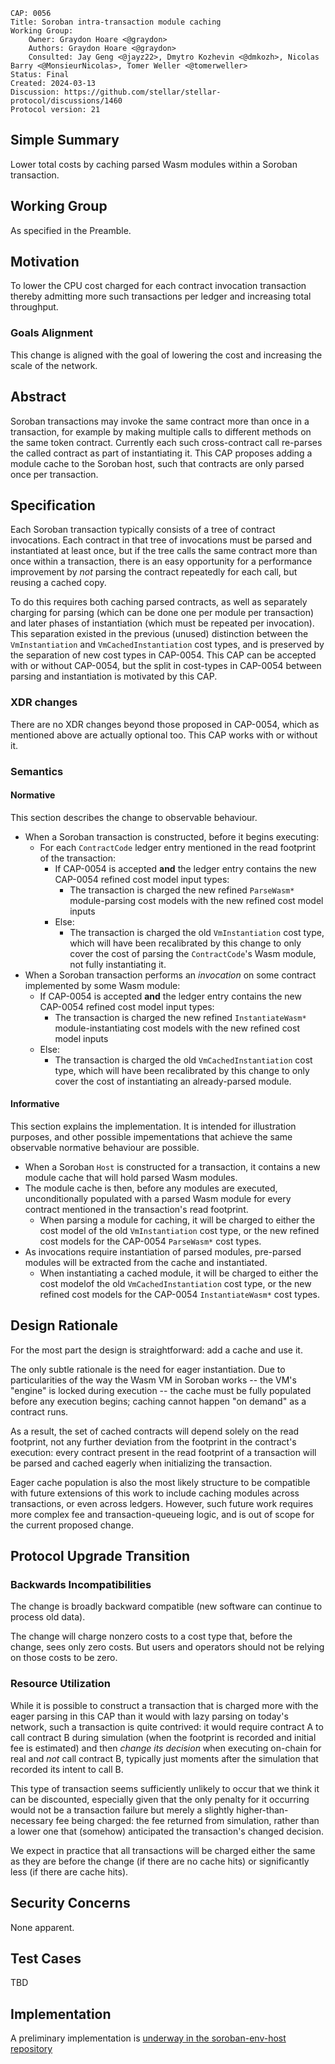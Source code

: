 ```
CAP: 0056
Title: Soroban intra-transaction module caching
Working Group:
    Owner: Graydon Hoare <@graydon>
    Authors: Graydon Hoare <@graydon>
    Consulted: Jay Geng <@jayz22>, Dmytro Kozhevin <@dmkozh>, Nicolas Barry <@MonsieurNicolas>, Tomer Weller <@tomerweller>
Status: Final
Created: 2024-03-13
Discussion: https://github.com/stellar/stellar-protocol/discussions/1460
Protocol version: 21
```

## Simple Summary

Lower total costs by caching parsed Wasm modules within a Soroban transaction.

## Working Group

As specified in the Preamble.

## Motivation

To lower the CPU cost charged for each contract invocation transaction thereby admitting more such transactions per ledger and increasing total throughput.

### Goals Alignment

This change is aligned with the goal of lowering the cost and increasing the scale of the network.

## Abstract

Soroban transactions may invoke the same contract more than once in a transaction, for example by making multiple calls to different methods on the same token contract. Currently each such cross-contract call re-parses the called contract as part of instantiating it. This CAP proposes adding a module cache to the Soroban host, such that contracts are only parsed once per transaction.

## Specification

Each Soroban transaction typically consists of a tree of contract invocations. Each contract in that tree of invocations must be parsed and instantiated at least once, but if the tree calls the same contract more than once within a transaction, there is an easy opportunity for a performance improvement by _not_ parsing the contract repeatedly for each call, but reusing a cached copy.

To do this requires both caching parsed contracts, as well as separately charging for parsing (which can be done one per module per transaction) and later phases of instantiation (which must be repeated per invocation). This separation existed in the previous (unused) distinction between the `VmInstantiation` and `VmCachedInstantiation` cost types, and is preserved by the separation of new cost types in CAP-0054. This CAP can be accepted with or without CAP-0054, but the split in cost-types in CAP-0054 between parsing and instantiation is motivated by this CAP.

### XDR changes

There are no XDR changes beyond those proposed in CAP-0054, which as mentioned above are actually optional too. This CAP works with or without it.

### Semantics

#### Normative

This section describes the change to observable behaviour.

- When a Soroban transaction is constructed, before it begins executing:
    - For each `ContractCode` ledger entry mentioned in the read footprint of the transaction:
        - If CAP-0054 is accepted **and** the ledger entry contains the new CAP-0054 refined cost model input types:
            - The transaction is charged the new refined `ParseWasm*` module-parsing cost models with the new refined cost model inputs
        - Else:
            - The transaction is charged the old `VmInstantiation` cost type, which will have been recalibrated by this change to only cover the cost of parsing the `ContractCode`'s Wasm module, not fully instantiating it.
- When a Soroban transaction performs an _invocation_ on some contract implemented by some Wasm module:
    - If CAP-0054 is accepted **and** the ledger entry contains the new CAP-0054 refined cost model input types:
        - The transaction is charged the new refined `InstantiateWasm*` module-instantiating cost models with the new refined cost model inputs
    - Else:
        - The transaction is charged the old `VmCachedInstantiation` cost type, which will have been recalibrated by this change to only cover the cost of instantiating an already-parsed module.

#### Informative

This section explains the implementation. It is intended for illustration purposes, and other possible impementations that achieve the same observable normative behaviour are possible.

- When a Soroban `Host` is constructed for a transaction, it contains a new module cache that will hold parsed Wasm modules.
- The module cache is then, before any modules are executed, unconditionally populated with a parsed Wasm module for every contract mentioned in the transaction's read footprint.
    - When parsing a module for caching, it will be charged to either the cost model of the old `VmInstantiation` cost type, or the new refined cost models for the CAP-0054 `ParseWasm*` cost types.
- As invocations require instantiation of parsed modules, pre-parsed modules will be extracted from the cache and instantiated.
    - When instantiating a cached module, it will be charged to either the cost modelof the old `VmCachedInstantiation` cost type, or the new refined cost models for the CAP-0054 `InstantiateWasm*` cost types.

## Design Rationale

For the most part the design is straightforward: add a cache and use it.

The only subtle rationale is the need for eager instantiation. Due to particularities of the way the Wasm VM in Soroban works -- the VM's "engine" is locked during execution -- the cache must be fully populated before any execution begins; caching cannot happen "on demand" as a contract runs.

As a result, the set of cached contracts will depend solely on the read footprint, not any further deviation from the footprint in the contract's execution: every contract present in the read footprint of a transaction will be parsed and cached eagerly when initializing the transaction.

Eager cache population is also the most likely structure to be compatible with future extensions of this work to include caching modules across transactions, or even across ledgers. However, such future work requires more complex fee and transaction-queueing logic, and is out of scope for the current proposed change.

## Protocol Upgrade Transition

### Backwards Incompatibilities

The change is broadly backward compatible (new software can continue to process old data).

The change will charge nonzero costs to a cost type that, before the change, sees only zero costs. But users and operators should not be relying on those costs to be zero.

### Resource Utilization

While it is possible to construct a transaction that is charged more with the eager parsing in this CAP than it would with lazy parsing on today's network, such a transaction is quite contrived: it would require contract A to call contract B during simulation (when the footprint is recorded and initial fee is estimated) and then _change its decision_ when executing on-chain for real and _not_ call contract B, typically just moments after the simulation that recorded its intent to call B.

This type of transaction seems sufficiently unlikely to occur that we think it can be discounted, especially given that the only penalty for it occurring would not be a transaction failure but merely a slightly higher-than-necessary fee being charged: the fee returned from simulation, rather than a lower one that (somehow) anticipated the transaction's changed decision.

We expect in practice that all transactions will be charged either the same as they are before the change (if there are no cache hits) or significantly less (if there are cache hits).

## Security Concerns

None apparent.

## Test Cases

TBD

## Implementation

A preliminary implementation is [underway in the soroban-env-host repository](https://github.com/stellar/rs-soroban-env/pull/1359)
